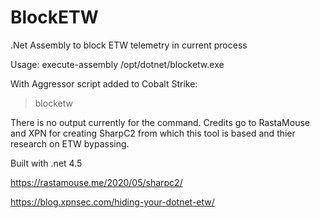 # BlockETW
.Net Assembly to block ETW telemetry in current process

Usage: execute-assembly /opt/dotnet/blocketw.exe 

With Aggressor script added to Cobalt Strike:
> blocketw

There is no output currently for the command. 
Credits go to RastaMouse and XPN for creating SharpC2 from which this tool is based
and thier research on ETW bypassing.

Built with .net 4.5

https://rastamouse.me/2020/05/sharpc2/

https://blog.xpnsec.com/hiding-your-dotnet-etw/
